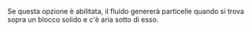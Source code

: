 Se questa opzione è abilitata, il fluido genererà particelle quando si trova sopra un blocco solido e c'è aria sotto di esso.
